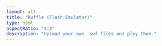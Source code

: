 ```yaml
---
layout: alt
title: "Ruffle (Flash Emulator)"
type: html
aspectRatio: "4:3"
description: "Upload your own .swf files and play them."
---
```

